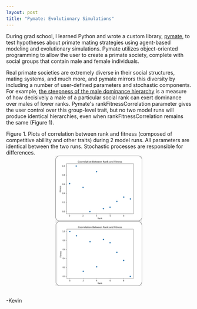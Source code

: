 ```yaml
---
layout: post
title: "Pymate: Evolutionary Simulations" 
---
```

<div>
<p style="text-align: left">
During grad school, I learned Python and wrote a custom library, <a href="https://github.com/kevinrosenfield/pymate/blob/master/pymate.py"  target="_blank" rel="noopener noreferrer">pymate</a>, to test hypotheses about primate mating strategies using agent-based modeling and evolutionary simulations. Pymate utilizes object-oriented programming to allow the user to create a primate society, complete with social groups that contain male and female individuals.
</p>

<p style="text-align: left">
Real primate societies are extremely diverse in their social structures, mating systems, and much more, and pymate mirrors this diversity by including a number of user-defined parameters and stochastic components. For example, <a href="https://onlinelibrary.wiley.com/doi/pdf/10.1002/ajp.22044?casa_token=h8NieiLkMLgAAAAA:8EZr53r3-3yBYGaDpkX-U1dYXIEFiOZ99sup9a83o9y-Wyjdt3F-mzGEC6MAatj1WxLihXyv1VCG"  target="_blank" rel="noopener noreferrer">the steepness of the male dominance hierarchy</a> is a measure of how decisively a male of a particular social rank can exert dominance over males of lower ranks. Pymate's rankFitnessCorrelation parameter gives the user control over this group-level trait, but no two model runs will produce identical hierarchies, even when rankFitnessCorrelation remains the same (Figure 1).
</p>

<div style="display:flex;flex-direction:column;flex-wrap:wrap;align-items:center;font-size:">
Figure 1. Plots of correlation between rank and fitness (composed of competitive abillity and other traits) during
2 model runs. All parameters are identical between the two runs. Stochastic processes are responsible for differences.
  <img src="/images/rankFitness_0.5a.png" alt="Image" width="47%" height=auto>
  <img src="/images/rankFitness_0.5b.png" alt="Image" width="47%" height=auto>
</div>

<br>

<p style="text-align: left">
-Kevin
</p>

</div>
